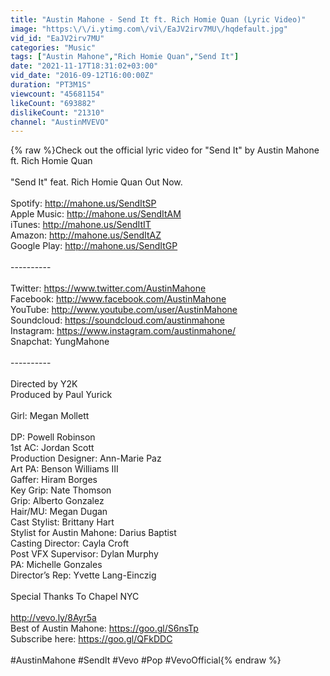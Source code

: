 ```yaml
---
title: "Austin Mahone - Send It ft. Rich Homie Quan (Lyric Video)"
image: "https:\/\/i.ytimg.com\/vi\/EaJV2irv7MU\/hqdefault.jpg"
vid_id: "EaJV2irv7MU"
categories: "Music"
tags: ["Austin Mahone","Rich Homie Quan","Send It"]
date: "2021-11-17T18:31:02+03:00"
vid_date: "2016-09-12T16:00:00Z"
duration: "PT3M1S"
viewcount: "45681154"
likeCount: "693882"
dislikeCount: "21310"
channel: "AustinMVEVO"
---
```

{% raw %}Check out the official lyric video for &quot;Send It&quot; by Austin Mahone ft. Rich Homie Quan<br /><br />&quot;Send It&quot; feat. Rich Homie Quan Out Now.<br /><br />Spotify: <a rel="nofollow" target="blank" href="http://mahone.us/SendItSP">http://mahone.us/SendItSP</a><br />Apple Music: <a rel="nofollow" target="blank" href="http://mahone.us/SendItAM">http://mahone.us/SendItAM</a><br />iTunes: <a rel="nofollow" target="blank" href="http://mahone.us/SendItIT">http://mahone.us/SendItIT</a><br />Amazon: <a rel="nofollow" target="blank" href="http://mahone.us/SendItAZ">http://mahone.us/SendItAZ</a><br />Google Play: <a rel="nofollow" target="blank" href="http://mahone.us/SendItGP">http://mahone.us/SendItGP</a><br /><br />----------<br /><br />Twitter: <a rel="nofollow" target="blank" href="https://www.twitter.com/AustinMahone">https://www.twitter.com/AustinMahone</a><br />Facebook: <a rel="nofollow" target="blank" href="http://www.facebook.com/AustinMahone">http://www.facebook.com/AustinMahone</a> <br />YouTube: <a rel="nofollow" target="blank" href="http://www.youtube.com/user/AustinMahone">http://www.youtube.com/user/AustinMahone</a><br />Soundcloud: <a rel="nofollow" target="blank" href="https://soundcloud.com/austinmahone">https://soundcloud.com/austinmahone</a><br />Instagram: <a rel="nofollow" target="blank" href="https://www.instagram.com/austinmahone/">https://www.instagram.com/austinmahone/</a><br />Snapchat: YungMahone<br /><br />----------<br /><br />Directed by Y2K<br />Produced by Paul Yurick<br /><br />Girl: Megan Mollett<br /><br />DP: Powell Robinson<br />1st AC: Jordan Scott<br />Production Designer: Ann-Marie Paz<br />Art PA: Benson Williams III<br />Gaffer: Hiram Borges<br />Key Grip: Nate Thomson<br />Grip: Alberto Gonzalez<br />Hair/MU: Megan Dugan<br />Cast Stylist: Brittany Hart<br />Stylist for Austin Mahone: Darius Baptist <br />Casting Director: Cayla Croft<br />Post VFX Supervisor: Dylan Murphy<br />PA: Michelle Gonzales<br />Director’s Rep: Yvette Lang-Einczig<br /><br />Special Thanks To Chapel NYC<br /><br /><a rel="nofollow" target="blank" href="http://vevo.ly/8Ayr5a">http://vevo.ly/8Ayr5a</a><br />Best of Austin Mahone: <a rel="nofollow" target="blank" href="https://goo.gl/S6nsTp">https://goo.gl/S6nsTp</a><br />Subscribe here: <a rel="nofollow" target="blank" href="https://goo.gl/QFkDDC">https://goo.gl/QFkDDC</a><br /><br />#AustinMahone #SendIt #Vevo #Pop #VevoOfficial{% endraw %}
